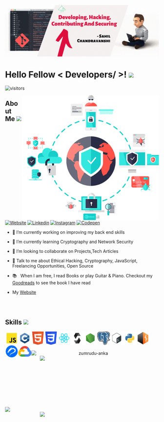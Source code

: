 <div align="center">
<img src="https://github.com/SahilChandravanshi/SahilChandravanshi/blob/main/Banner-min.gif" alt="cover" />
</div>
<h1> Hello Fellow < Developers/ >! <img src = "https://raw.githubusercontent.com/MartinHeinz/MartinHeinz/master/wave.gif" width = 50> </h1>
<p align='center'>

![visitors](https://visitor-badge.glitch.me/badge?page_id=SahilChandravanshi.SahilChandravanshi)

<img align="right" alt="image" src="https://github.com/SahilChandravanshi/SahilChandravanshi/blob/main/Cybersecurity-Transparent-File.png" width="450px"/>
  
<h2> About Me <img src = "https://media4.giphy.com/media/NnSFnC428LRHaxUNzj/giphy.gif?cid=ecf05e47sf7oi2y8ykm9u4kwz47lelu388otkwnvv3xe27k9&rid=giphy.gif&ct=s" width = 40></h2>


[![Website](https://img.shields.io/badge/website-000000?style=flat&logo=About.me&logoColor=white)](https://www.sahilchandravanshi.com/)
[![Linkedin](https://img.shields.io/badge/-LinkedIn-blue?style=flat&logo=Linkedin&logoColor=white)](https://www.linkedin.com/in/sahil-chandravanshi/)
[![Instagram](https://img.shields.io/badge/-Instagram-c13584?style=flat&labelColor=c13584&logo=instagram&logoColor=white)](https://www.instagram.com/its_sahilchandravanshi/)
[![Codepen](https://img.shields.io/badge/Codepen-000000?style=flat&logo=codepen&logoColor=white)](https://codepen.io/sahilchandravanshi)
 

- 🔭 I’m currently working on improving my back end skills 

- 🌱 I’m currently learning Cryptography and Network Security 

- 👯 I’m looking to collaborate on Projects,Tech Articles 

- 💬 Talk to me about Ethical Hacking, Cryptography, JavaScript, Freelancing Opportunities, Open Source 

- 📚 &nbsp; When I am free, I read Books or play Guitar & Piano. Checkout my [Goodreads](https://www.goodreads.com/user/show/142664379-sahil-chandravanshi) to see the book I have read
 - My [Website](https://sahilchandravanshi.com/)

<br>
<br>

<h2> Skills <img src = "https://media2.giphy.com/media/QssGEmpkyEOhBCb7e1/giphy.gif?cid=ecf05e47a0n3gi1bfqntqmob8g9aid1oyj2wr3ds3mg700bl&rid=giphy.gif" width = 32>
</h2>  
<img align="left" src="https://github.com/SahilChandravanshi/SahilChandravanshi/blob/main/IconPack/javascript/javascript.svg" alt="javascript" height="43px"/> </a>
<img align="left" src="https://github.com/SahilChandravanshi/SahilChandravanshi/blob/main/IconPack/c%2B%2B/c%2B%2B.svg" alt="c++" height="43px"/> </a> 
<img align="left" src="https://github.com/SahilChandravanshi/SahilChandravanshi/blob/main/IconPack/New%20Icons/w3_html5-icon.svg" alt="html" height="43px"/> </a>
<img align="left" src="https://github.com/SahilChandravanshi/SahilChandravanshi/blob/main/IconPack/New%20Icons/w3_css-icon.svg" alt="css" height="43px"/> </a>
<img align="left" src="https://github.com/SahilChandravanshi/SahilChandravanshi/blob/main/IconPack/react/react.svg" alt="reactjs" height="43px"/> </a> 
<img align="left" src="https://github.com/SahilChandravanshi/SahilChandravanshi/blob/main/IconPack/New%20Icons/solidity1.png" alt="solidity" height="43x"/> </a>

<img align="left" src="https://github.com/SahilChandravanshi/SahilChandravanshi/blob/main/IconPack/node/node.svg" alt="nodejs" height="43px"/> </a>
<img align="left" src="https://github.com/SahilChandravanshi/SahilChandravanshi/blob/main/IconPack/New%20Icons/postgresql-icon.svg" alt="postresql" height="43px"/> </a>
<img align="left" src="https://github.com/SahilChandravanshi/SahilChandravanshi/blob/main/IconPack/bash/bash-colored.svg" alt="bash" height="43px"/> </a> 
<img align="left" src="https://github.com/SahilChandravanshi/SahilChandravanshi/blob/main/IconPack/python/python.svg" alt="python" height="43px"/> </a> 
<img align="left" src="https://github.com/SahilChandravanshi/SahilChandravanshi/blob/main/IconPack/New%20Icons/14daecc96c42994352f7c244b08335cf.png" alt="Burpsuit" height="43px"/> </a>
<img align="left" src="https://github.com/SahilChandravanshi/SahilChandravanshi/blob/main/IconPack/New%20Icons/kaliLinux.png" alt="kaliLinux" height="43px"/> </a>
<img align="left" src="https://github.com/SahilChandravanshi/SahilChandravanshi/blob/main/IconPack/New%20Icons/google_cloud-icon.svg" alt="gcp" height="43x"/> </a>
<br>

<br>
<p align=center>
  <div align=center>
    <a href="https://github.com/denvercoder1/github-readme-streak-stats" title="Go to Source">
      <img align="left" width=390 src="https://github-readme-streak-stats.herokuapp.com/?user=SahilChandravanshi&theme=react&border=61dafb&hide_border=true" alt="zumrudu-anka" />
    </a>
    <a href="https://github.com/anuraghazra/github-readme-stats" title="Go to Source">
      <img align="right" width=390 src="https://github-readme-stats.vercel.app/api?username=SahilChandravanshi&show_icons=true&theme=react&border_color=61dafb&hide_border=true" />
    </a>
  </div>
  <br><br><br><br><br><br><br><br><br>

  <br>
   
  <p align=center>
  <div align=center>
    <a href="https://github.com/denvercoder1/github-readme-streak-stats" title="Go to Source">
      <img align="left" width=390 src="https://github-readme-stats.vercel.app/api/top-langs/?username=SahilChandravanshi&hide=c%23,powershell,Mathematica,VimSnippet,Vimscript,Ruby,Objective-C,Objective-C%2b%2b,Cuda&title_color=61dafb&text_color=ffffff&icon_color=61dafb&bg_color=20232a&langs_count=10&layout=compact&border_color=61dafb&hide_border=true&count_private=true&include_all_commits=true" />
    </a>
    <a href="https://github.com/anuraghazra/github-readme-stats" title="Go to Source">
      <img align="right" width=390 src="https://wakatime.com/share/@SahilChandravanshi/5becd30d-4ae9-4921-b62f-934e82a2098e.svg" />
    </a>
  </div>
  <br><br><br><br><br><br><br><br><br>


